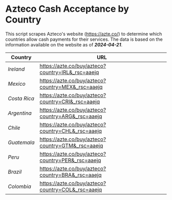 # Azteco Cash Acceptance by Country

This script scrapes Azteco's website (https://azte.co/) to determine which countries allow cash 
payments for their services. The data is based on the information available on the website as of **_2024-04-21_**.

| **Country** | **URL** |
|---|---|
| _Ireland_ | https://azte.co/buy/azteco?country=IRL&_rsc=aaejq |
| _Mexico_ | https://azte.co/buy/azteco?country=MEX&_rsc=aaejq |
| _Costa Rica_ | https://azte.co/buy/azteco?country=CRI&_rsc=aaejq |
| _Argentina_ | https://azte.co/buy/azteco?country=ARG&_rsc=aaejq |
| _Chile_ | https://azte.co/buy/azteco?country=CHL&_rsc=aaejq |
| _Guatemala_ | https://azte.co/buy/azteco?country=GTM&_rsc=aaejq |
| _Peru_ | https://azte.co/buy/azteco?country=PER&_rsc=aaejq |
| _Brazil_ | https://azte.co/buy/azteco?country=BRA&_rsc=aaejq |
| _Colombia_ | https://azte.co/buy/azteco?country=COL&_rsc=aaejq |

